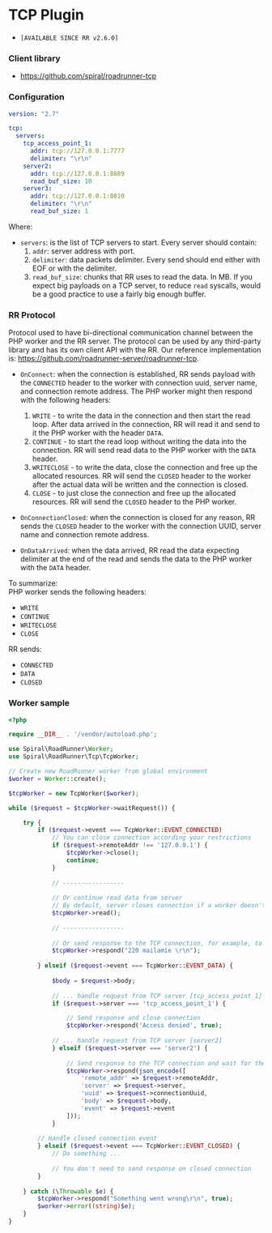 # TCP Plugin

- `[AVAILABLE SINCE RR v2.6.0]`

### Client library
- https://github.com/spiral/roadrunner-tcp

### Configuration

```yaml
version: "2.7"

tcp:
  servers:
    tcp_access_point_1:
      addr: tcp://127.0.0.1:7777
      delimiter: "\r\n"
    server2:
      addr: tcp://127.0.0.1:8889
      read_buf_size: 10
    server3:
      addr: tcp://127.0.0.1:8810
      delimiter: "\r\n"
      read_buf_size: 1
```

Where:
- `servers`: is the list of TCP servers to start. Every server should contain:
    1. `addr`: server address with port.
    2. `delimiter`: data packets delimiter. Every send should end either with EOF or with the delimiter.
    3. `read_buf_size`: chunks that RR uses to read the data. In MB. If you expect big payloads on a TCP server, to reduce `read` syscalls, would be a good practice to use a fairly big enough buffer.

### RR Protocol

Protocol used to have bi-directional communication channel between the PHP worker and the RR server. The protocol can be used by any third-party library and has its own client API with the RR. Our reference implementation is: https://github.com/roadrunner-server/roadrunner-tcp.

- `OnConnect`: when the connection is established, RR sends payload with the `CONNECTED` header to the worker with connection uuid, server name, and connection remote address. The PHP worker might then respond with the following headers:
    1. `WRITE` - to write the data in the connection and then start the read loop. After data arrived in the connection, RR will read it and send to it the PHP worker with the header `DATA`.
    2. `CONTINUE` - to start the read loop without writing the data into the connection. RR will send read data to the PHP worker with the `DATA` header.
    3. `WRITECLOSE` - to write the data, close the connection and free up the allocated resources. RR will send the `CLOSED` header to the worker after the actual data will be written and the connection is closed.
    4. `CLOSE` - to just close the connection and free up the allocated resources. RR will send the `CLOSED` header to the PHP worker.

- `OnConnectionClosed`: when the connection is closed for any reason, RR sends the `CLOSED` header to the worker with the connection UUID, server name and connection remote address.
- `OnDataArrived`: when the data arrived, RR read the data expecting delimiter at the end of the read and sends the data to the PHP worker with the `DATA` header.

To summarize:   
PHP worker sends the following headers:
- `WRITE`
- `CONTINUE`
- `WRITECLOSE`
- `CLOSE`

RR sends:
- `CONNECTED`
- `DATA`
- `CLOSED`


### Worker sample

```php
<?php

require __DIR__ . '/vendor/autoload.php';

use Spiral\RoadRunner\Worker;
use Spiral\RoadRunner\Tcp\TcpWorker;

// Create new RoadRunner worker from global environment
$worker = Worker::create();

$tcpWorker = new TcpWorker($worker);

while ($request = $tcpWorker->waitRequest()) {

    try {
        if ($request->event === TcpWorker::EVENT_CONNECTED) 
            // You can close connection according your restrictions
            if ($request->remoteAddr !== '127.0.0.1') {
                $tcpWorker->close();
                continue;
            }
            
            // -----------------
            
            // Or continue read data from server
            // By default, server closes connection if a worker doesn't send CONTINUE response 
            $tcpWorker->read();
            
            // -----------------
            
            // Or send response to the TCP connection, for example, to the SMTP client
            $tcpWorker->respond("220 mailamie \r\n");
            
        } elseif ($request->event === TcpWorker::EVENT_DATA) {
                   
            $body = $request->body;
            
            // ... handle request from TCP server [tcp_access_point_1]
            if ($request->server === 'tcp_access_point_1') {

                // Send response and close connection
                $tcpWorker->respond('Access denied', true);
               
            // ... handle request from TCP server [server2] 
            } elseif ($request->server === 'server2') {
                
                // Send response to the TCP connection and wait for the next request
                $tcpWorker->respond(json_encode([
                    'remote_addr' => $request->remoteAddr,
                    'server' => $request->server,
                    'uuid' => $request->connectionUuid,
                    'body' => $request->body,
                    'event' => $request->event
                ]));
            }
           
        // Handle closed connection event 
        } elseif ($request->event === TcpWorker::EVENT_CLOSED) {
            // Do something ...
            
            // You don't need to send response on closed connection
        }
        
    } catch (\Throwable $e) {
        $tcpWorker->respond("Something went wrong\r\n", true);
        $worker->error((string)$e);
    }
}
```

